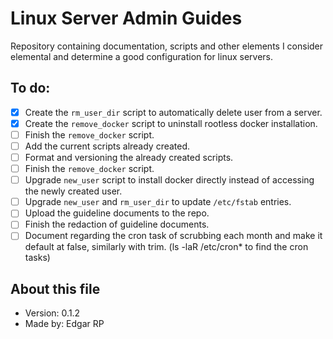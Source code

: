 # Linux Server Admin Guides
Repository containing documentation, scripts and other elements I consider elemental and determine a good configuration for linux servers.

## To do:
* [x] Create the `rm_user_dir` script to automatically delete user from a server.
* [x] Create the `remove_docker` script to uninstall rootless docker installation.
* [ ] Finish the `remove_docker` script.
* [ ] Add the current scripts already created.
* [ ] Format and versioning the already created scripts.
* [ ] Finish the `remove_docker` script.
* [ ] Upgrade `new_user` script to install docker directly instead of accessing the newly created user.
* [ ] Upgrade `new_user` and `rm_user_dir` to update `/etc/fstab` entries.
* [ ] Upload the guideline documents to the repo.
* [ ] Finish the redaction of guideline documents.
* [ ] Document regarding the cron task of scrubbing each month and make it default at false, similarly with trim. (ls -laR /etc/cron* to find the cron tasks)

## About this file
* Version: 0.1.2
* Made by: Edgar RP
